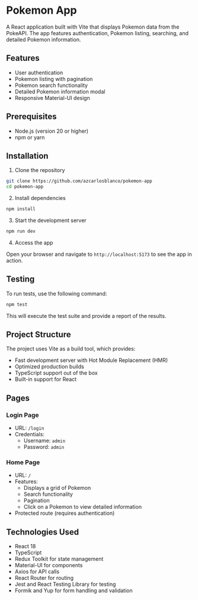 # Pokemon App

A React application built with Vite that displays Pokemon data from the PokeAPI. The app features authentication, Pokemon listing, searching, and detailed Pokemon information.

## Features

- User authentication
- Pokemon listing with pagination
- Pokemon search functionality
- Detailed Pokemon information modal
- Responsive Material-UI design

## Prerequisites

- Node.js (version 20 or higher)
- npm or yarn

## Installation

1. Clone the repository

```bash
git clone https://github.com/azcarlosblanco/pokemon-app
cd pokemon-app
```

2. Install dependencies

```bash
npm install
```

3. Start the development server

```bash
npm run dev
```

4. Access the app

Open your browser and navigate to `http://localhost:5173` to see the app in action.

## Testing

To run tests, use the following command:

```bash
npm test
```

This will execute the test suite and provide a report of the results.

## Project Structure

The project uses Vite as a build tool, which provides:
- Fast development server with Hot Module Replacement (HMR)
- Optimized production builds
- TypeScript support out of the box
- Built-in support for React

## Pages

### Login Page
- URL: `/login`
- Credentials:
  - Username: `admin`
  - Password: `admin`

### Home Page
- URL: `/`
- Features:
  - Displays a grid of Pokemon
  - Search functionality
  - Pagination
  - Click on a Pokemon to view detailed information
- Protected route (requires authentication)

## Technologies Used

- React 18
- TypeScript
- Redux Toolkit for state management
- Material-UI for components
- Axios for API calls
- React Router for routing
- Jest and React Testing Library for testing
- Formik and Yup for form handling and validation